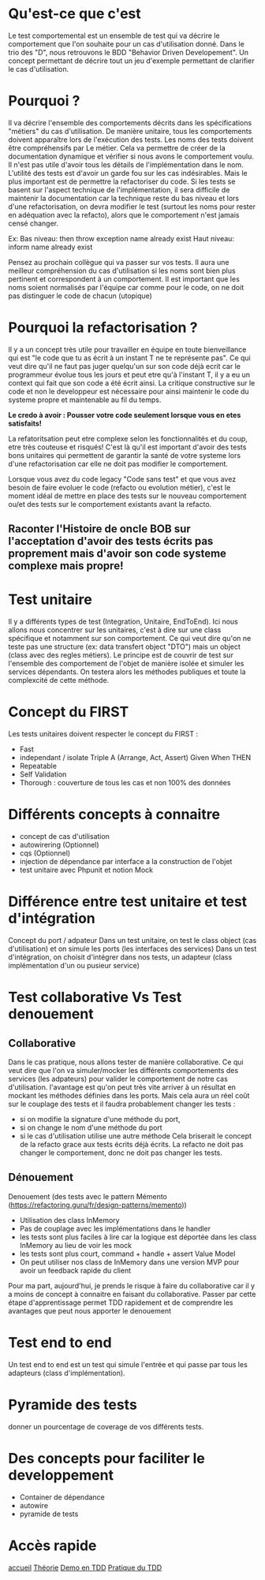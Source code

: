 # Qu'est-ce que c'est

Le test comportemental est un ensemble de test qui va décrire le comportement que l'on souhaite pour un cas d'utilisation donné.
Dans le trio des "D", nous retrouvons le BDD "Behavior Driven Developement". Un concept permettant de décrire tout un jeu d'exemple permettant de clarifier le cas d'utilisation.

# Pourquoi ?

Il va décrire l'ensemble des comportements décrits dans les spécifications "métiers" du cas d'utilisation.
De manière unitaire, tous les comportements doivent apparaître lors de l'exécution des tests.
Les noms des tests doivent être compréhensifs par Le métier.
Cela va permettre de créer de la documentation dynamique et vérifier si nous avons le comportement voulu.
Il n'est pas utile d'avoir tous les détails de l'implémentation dans le nom.
L'utilité des tests est d'avoir un garde fou sur les cas indésirables. Mais le plus important est de permettre la refactoriser du code.
Si les tests se basent sur l'aspect technique de l'implémentation, il sera difficile de maintenir la documentation car la technique reste du bas niveau et lors d'une refactorisation, on devra modifier le test (surtout les noms pour rester en adéquation avec la refacto), alors que le comportement n'est jamais censé changer.

Ex:
Bas niveau: then throw exception name already exist
Haut niveau: inform name already exist

Pensez au prochain collègue qui va passer sur vos tests. Il aura une meilleur compréhension du cas d'utilisation si les noms sont bien plus pertinent et correspondent à un comportement.
Il est important que les noms soient normalisés par l'équipe car comme pour le code, on ne doit pas distinguer le code de chacun (utopique)

# Pourquoi la refactorisation ?

Il y a un concept très utile pour travailler en équipe en toute bienveillance qui est "le code que tu as écrit à un instant T ne te représente pas".
Ce qui veut dire qu'il ne faut pas juger quelqu'un sur son code déjà ecrit car le programmeur évolue tous les jours et peut etre qu'à l'instant T, il y a eu un context qui fait que son code a été écrit ainsi.
La critique constructive sur le code et non le developpeur est nécessaire pour ainsi maintenir le code du systeme propre et maintenable au fil du temps.

**Le credo à avoir : Pousser votre code seulement lorsque vous en etes satisfaits!**

La refatoritsation peut etre complexe selon les fonctionnalités et du coup, etre très couteuse et risqués!
C'est là qu'il est important d'avoir des tests bons unitaires qui permettent de garantir la santé de votre systeme lors d'une refactorisation car elle ne doit pas modifier le comportement.

Lorsque vous avez du code legacy "Code sans test" et que vous avez besoin de faire evoluer le code (refacto ou evolution métier), c'est le moment idéal de mettre en place des tests sur le nouveau comportement ou/et des tests sur le comportement existants avant la refacto.

## Raconter l'Histoire de oncle BOB sur l'acceptation d'avoir des tests écrits pas proprement mais d'avoir son code systeme complexe mais propre!

# Test unitaire

Il y a différents types de test (Integration, Unitaire, EndToEnd).
Ici nous allons nous concentrer sur les unitaires, c'est à dire sur une class spécifique et notamment sur son comportement.
Ce qui veut dire qu'on ne teste pas une structure (ex: data transfert object "DTO") mais un object (class avec des regles métiers).
Le principe est de couvrir de test sur l'ensemble des comportement de l'objet de manière isolée et simuler les services dépendants.
On testera alors les méthodes publiques et toute la complexcité de cette méthode.

# Concept du FIRST

Les tests unitaires doivent respecter le concept du FIRST :

- Fast
- independant / isolate
  Triple A (Arrange, Act, Assert)
  Given When THEN
- Repeatable
- Self Validation
- Thorough : couverture de tous les cas et non 100% des données

# Différents concepts à connaitre

- concept de cas d'utilisation
- autowirering (Optionnel)
- cqs (Optionnel)
- injection de dépendance par interface a la construction de l'objet
- test unitaire avec Phpunit et notion Mock

# Différence entre test unitaire et test d'intégration

Concept du port / adpateur
Dans un test unitaire, on test le class object (cas d'utilisation) et on simule les ports (les interfaces des services)
Dans un test d'intégration, on choisit d'intégrer dans nos tests, un adapteur (class implémentation d'un ou pusieur service)

# Test collaborative Vs Test denouement

## Collaborative
Dans le cas pratique, nous allons tester de manière collaborative. 
Ce qui veut dire que l'on va simuler/mocker les différents comportements des services (les adpateurs) 
pour valider le comportement de notre cas d'utilisation.
l'avantage est qu'on peut très vite arriver à un résultat en mockant les méthodes définies dans les ports.
Mais cela aura un réel coût sur le couplage des tests et il faudra probablement changer les tests : 
- si on modifie la signature d'une méthode du port,
- si on change le nom d'une méthode du port
- si le cas d'utilisation utilise une autre méthode
Cela briserait le concept de la refacto grace aux tests écrits déjà écrits.
La refacto ne doit pas changer le comportement, donc ne doit pas changer les tests.


## Dénouement
Denouement (des tests avec le pattern Mémento (https://refactoring.guru/fr/design-patterns/memento))
- Utilisation des class InMemory
- Pas de couplage avec les implémentations dans le handler
- les tests sont plus faciles à lire car la logique est déportée dans les class InMemory au lieu de voir les mock
- les tests sont plus court, command + handle + assert Value Model
- On peut utiliser nos class de InMemory dans une version MVP pour avoir un feedback rapide du client

Pour ma part, aujourd'hui, je prends le risque à faire du collaborative 
car il y a moins de concept à connaitre en faisant du collaborative.
Passer par cette étape d'apprentissage permet TDD rapidement et de comprendre les avantages que peut nous apporter le denouement

# Test end to end

Un test end to end est un test qui simule l'entrée et qui passe par tous les adapteurs (class d'implémentation).

# Pyramide des tests

donner un pourcentage de coverage de vos différents tests.

# Des concepts pour faciliter le developpement

- Container de dépendance
- autowire
- pyramide de tests


# Accès rapide
[accueil](../../README.md)
[Théorie](partie_theorique.md)
[Demo en TDD](partie_demo.md)
[Pratique du TDD](partie_pratique.md)